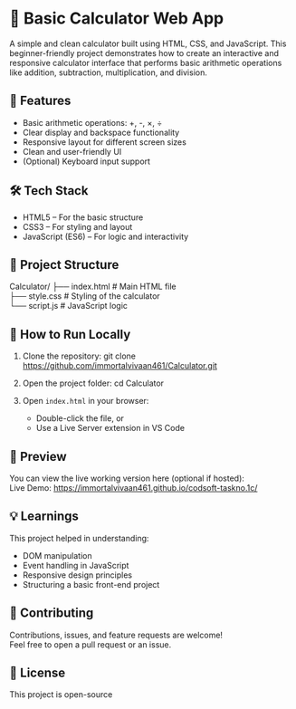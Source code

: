 # 🧮 Basic Calculator Web App

A simple and clean calculator built using HTML, CSS, and JavaScript. This beginner-friendly project demonstrates how to create an interactive and responsive calculator interface that performs basic arithmetic operations like addition, subtraction, multiplication, and division.

## 🚀 Features

- Basic arithmetic operations: +, -, ×, ÷
- Clear display and backspace functionality
- Responsive layout for different screen sizes
- Clean and user-friendly UI
- (Optional) Keyboard input support

## 🛠️ Tech Stack

- HTML5 – For the basic structure
- CSS3 – For styling and layout
- JavaScript (ES6) – For logic and interactivity

## 📂 Project Structure

Calculator/
├── index.html        # Main HTML file  
├── style.css         # Styling of the calculator  
└── script.js         # JavaScript logic

## 🔧 How to Run Locally

1. Clone the repository:
   git clone https://github.com/immortalvivaan461/Calculator.git

2. Open the project folder:
   cd Calculator

3. Open `index.html` in your browser:
   - Double-click the file, or
   - Use a Live Server extension in VS Code

## 📸 Preview

You can view the live working version here (optional if hosted):  
Live Demo: https://immortalvivaan461.github.io/codsoft-taskno.1c/

## 💡 Learnings

This project helped in understanding:
- DOM manipulation
- Event handling in JavaScript
- Responsive design principles
- Structuring a basic front-end project

## 🤝 Contributing

Contributions, issues, and feature requests are welcome!  
Feel free to open a pull request or an issue.

## 📜 License

This project is open-source
